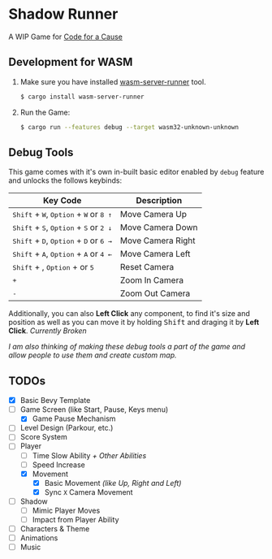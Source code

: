 # Shadow Runner

A WIP Game for [Code for a Cause](https://itch.io/jam/code-for-a-cause)

## Development for WASM

1. Make sure you have installed [wasm-server-runner](https://github.com/jakobhellermann/wasm-server-runner) tool.
    ```bash
    $ cargo install wasm-server-runner
    ```

2. Run the Game:
    ```bash
    $ cargo run --features debug --target wasm32-unknown-unknown
    ```

## Debug Tools

This game comes with it's own in-built basic editor enabled by `debug` feature
and unlocks the follows keybinds:

|Key Code                                                                           |Description      |
|-----------------------------------------------------------------------------------|-----------------|
|<kbd>Shift</kbd> + <kbd>W</kbd>, <kbd>Option</kbd> + <kbd>W</kbd> or <kbd>8 ↑</kbd>|Move Camera Up   |
|<kbd>Shift</kbd> + <kbd>S</kbd>, <kbd>Option</kbd> + <kbd>S</kbd> or <kbd>2 ↓</kbd>|Move Camera Down |
|<kbd>Shift</kbd> + <kbd>D</kbd>, <kbd>Option</kbd> + <kbd>D</kbd> or <kbd>6 →</kbd>|Move Camera Right|
|<kbd>Shift</kbd> + <kbd>A</kbd>, <kbd>Option</kbd> + <kbd>A</kbd> or <kbd>4 ←</kbd>|Move Camera Left |
|<kbd>Shift</kbd> + <kbd> </kbd>, <kbd>Option</kbd> + <kbd> </kbd> or <kbd>5</kbd>  |Reset Camera     |
|<kbd>+</kbd>                                                                       |Zoom In Camera   |
|<kbd>-</kbd>                                                                       |Zoom Out Camera  |

Additionally, you can also **Left Click** any component, to find it's size and position as well
as you can move it by holding <kbd>Shift</kbd> and draging it by **Left Click**. _Currently Broken_

_I am also thinking of making these debug tools a part of the game and allow people to use them
and create custom map._

## TODOs

- [x] Basic Bevy Template
- [ ] Game Screen (like Start, Pause, Keys menu)
    - [x] Game Pause Mechanism
- [ ] Level Design (Parkour, etc.)
- [ ] Score System
- [ ] Player
    - [ ] Time Slow Ability _+ Other Abilities_
    - [ ] Speed Increase
    - [x] Movement
        - [x] Basic Movement _(like Up, Right and Left)_
        - [x] Sync `X` Camera Movement
- [ ] Shadow
    - [ ] Mimic Player Moves
    - [ ] Impact from Player Ability
- [ ] Characters & Theme
- [ ] Animations
- [ ] Music

